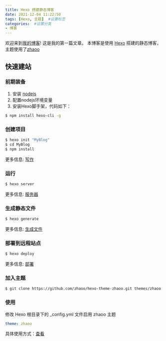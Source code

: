 ```yaml
---
title: Hexo 搭建静态博客
date: 2021-12-04 11:22:50
tags: [Hexo, 主题]  #设置标签
categories:  #设置分类
- 博客
---
```


欢迎来到[我的博客](https://cherry-white.github.io/)! 这是我的第一篇文章。
本博客是使用 [Hexo](https://hexo.io/zh-cn/) 搭建的静态博客， 主题使用了[zhaoo](https://github.com/zhaoo/hexo-theme-zhaoo)

## 快速建站

### 前期装备

1. 安装 [nodejs](https://nodejs.org/zh-cn/download/)
2. 配置nodejs环境变量
3. 安装Hexo脚手架，代码如下：

``` bash
$ npm install hexo-cli -g
```

### 创建项目

``` bash
$ hexo init "MyBlog"
$ cd MyBlog
$ npm install
```

更多信息: [写作](https://hexo.io/zh-cn/docs/writing.html)

### 运行

``` bash
$ hexo server
```

更多信息: [服务器](https://hexo.io/zh-cn/docs/server.html)

### 生成静态文件

``` bash
$ hexo generate
```

更多信息: [生成文件](https://hexo.io/zh-cn/docs/generating.html)

### 部署到远程站点

``` bash
$ hexo deploy
```

更多信息: [部署](https://hexo.io/zh-cn/docs/one-command-deployment.html)

### 加入主题

``` bash
$ git clone https://github.com/zhaoo/hexo-theme-zhaoo.git themes/zhaoo
```

### 使用

修改 Hexo 根目录下的 _config.yml 文件启用 zhaoo 主题

```yml
theme: zhaoo
```

具体使用方式：[查看](https://github.com/zhaoo/hexo-theme-zhaoo)
